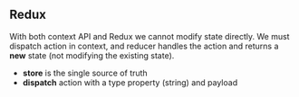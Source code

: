 ## Redux

With both context API and Redux we cannot modify state directly. We must dispatch action in context, and reducer handles the action and returns a **new** state (not modifying the existing state).

- **store** is the single source of truth
- **dispatch** action with a type property (string) and payload
